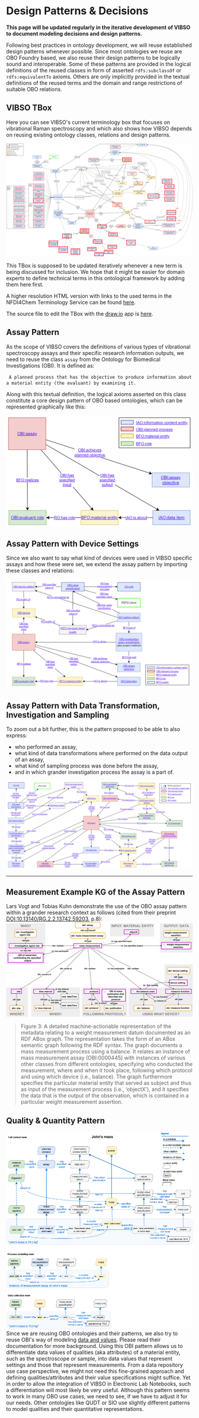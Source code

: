 # Design Patterns & Decisions
 
**This page will be updated regularly in the iterative development of VIBSO to document modeling decisions and design patterns.**

Following best practices in ontology development, we will reuse established design patterns whenever possible. Since most ontologies we reuse are OBO Foundry based, we also reuse their design patterns to be logically sound and interoperable. Some of these patterns are provided in the logical definitions of the reused classes in form of asserted `rdfs:subclassOf` or `rdfs:equivalentTo` axioms. Others are only implicitly provided in the textual definitions of the reused terms and the domain and range restrictions of suitable OBO relations.

## VIBSO TBox

Here you can see VIBSO's current terminology box that focuses on vibrational Raman spectroscopy and which also shows how VIBSO depends on reusing existing ontology classes, relations and design patterns.

![Raman spectroscopy terminology box](images/VIBSO_Raman_Tbox.png)

This TBox is supposed to be updated iteratively whenever a new term is being discussed for inclusion. We hope that it might be easier for domain experts to define technical terms in this ontological framework by adding them here first.

A higher resolution HTML version with links to the used terms in the NFDI4Chem Terminology Service can be found [here](images/VIBSO_TBox_graph_views.html).

The source file to edit the TBox with the [draw.io](https://draw.io) app is [here](images/VIBSO_T-Box_graph_views.drawio).

## Assay Pattern
As the scope of VIBSO covers the definitions of various types of vibrational spectroscopy assays and their specific research information outputs, we need to reuse the class `assay` from the Ontology for Biomedical Investigations (OBI). It is defined as:

     A planned process that has the objective to produce information about a material entity (the evaluant) by examining it.

Along with this textual definition, the logical axioms asserted on this class constitute a core design pattern of OBO based ontologies, which can be represented graphically like this:

![OBI_asserted_assay_pattern](images/OBI_asserted_assay_pattern.png)

## Assay Pattern with Device Settings
Since we also want to say what kind of devices were used in VIBSO specific assays and how these were set, we extend the assay pattern by importing these classes and relations:

![OBI_asserted_assay_pattern](images/OBO_setting_pattern.png)

## Assay Pattern with Data Transformation, Investigation and Sampling
To zoom out a bit further, this is the pattern proposed to be able to also express:

* who performed an assay,
* what kind of data transformations where performed on the data output of an assay,
* what kind of sampling process was done before the assay,
* and in which grander investigation process the assay is a part of.

![OBI_asserted_assay_pattern](images/OBO_Investigation_Assay_Pattern.png)

-----

## Measurement Example KG of the Assay Pattern
Lars Vogt and Tobias Kuhn demonstrate the use of the OBO assay pattern within a grander research context as follows (cited from their preprint [DOI:10.13140/RG.2.2.13742.59203](http://doi.org/10.13140/RG.2.2.13742.59203), p.8):
![measurement process pattern example](images/Fig4_10.13140_RG.2.2.13742.59203.png)

 > Figure 3: A detailed machine-actionable representation of the metadata relating to a weight measurement datum documented as an RDF ABox graph. The representation takes the form of an ABox semantic graph following the RDF syntax. The graph documents a mass measurement process using a balance. It relates an instance of mass measurement assay (OBI:0000445) with instances of various other classes from different ontologies, specifying who conducted the measurement, where and when it took place, following which protocol and using which device (i.e., balance). The graph furthermore specifies the particular material entity that served as subject and thus as input of the measurement process (i.e., ‘objectX’), and it specifies the data that is the output of the observation, which is contained in a particular weight measurement assertion.

## Quality & Quantity Pattern
![measurement process pattern example](images/data_john_mass.png)
 Since we are reusing OBO ontologies and their patterns, we also try to reuse OBI's way of modeling [data and values](https://github.com/obi-ontology/obi/wiki/Data-and-Values). Please read their documentation for more background.
 Using this OBI pattern allows us to differentiate data values of qualities (aka attributes) of a material entity, such as the spectroscope or sample, into data values that represent settings and those that represent measurements. From a data repository use case perspective, we might not need this fine-grained approach and defining qualities/attributes and their value specifications might suffice. Yet in order to allow the integration of VIBSO in Electronic Lab Notebooks, such a differentiation will most likely be very useful.
Although this pattern seems to work in many OBO use cases, we need to see, if we have to adjust it for our needs. Other ontologies like QUDT or SIO use slightly different patterns to model qualities and their quantitative representations.